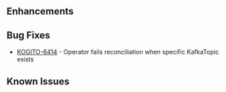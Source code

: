 <!-- Keep them in alphabetical order -->
## Enhancements

## Bug Fixes
- [KOGITO-6414](https://issues.redhat.com/browse/KOGITO-6414) - Operator fails reconciliation when specific KafkaTopic exists

## Known Issues

